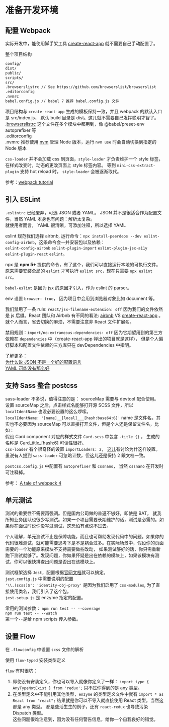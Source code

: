 # 准备开发环境

## 配置 Webpack
实际开发中，能使用脚手架工具 [create-react-app](https://github.com/facebook/create-react-app) 就不需要自己手动配置了。  

整个项目结构
```bash
config/
dist/
public/
scripts/
src/
.browserslistrc // See https://github.com/browserslist/browserslist
.editorconfig
.nvmrc
babel.config.js // babel 7 推荐 babel.config.js 文件
```
项目结构与 `create-react-app` 生成的模板保持一致，并且 webpack 的默认入口是 src/index.js， 默认 build 目录是 dist。这儿就不需要自己发挥聪明才智了。  
.[browserslistrc](https://github.com/browserslist/browserslist) 这个文件在多个模块中都用到，像 @babel/preset-env autoprefixer 等  
.editorconfig  
.nvmrc 推荐使用 [nvm](https://github.com/creationix/nvm) 管理 Node 版本，运行 `nvm use` 时会自动切换到指定的 Node 版本  

`css-loader` 并不会加载 css 到页面，`style-loader` 才负责维护一个 style 标签，在样式改变时，动态的更改页面上 style 标签内容。
等到 `mini-css-extract-plugin` 支持 hot reload 时， `style-loader` 会被逐渐取代。

参考：[webpack tutorial](https://www.valentinog.com/blog/webpack-tutorial/)

## 引入 ESLint

`.eslintrc` 已经废弃，可选 JSON 或者 YAML。 JSON 并不是很适合作为配置文件，当然 YAML 本身也有问题：解析太复杂。  
就使用者而言， YAML 很清晰，可添加注释，所以选择 YAML  

eslint 规范我们选择 airbnb, 运行命令：`npx install-peerdeps --dev eslint-config-airbnb`，这条命令会一并安装包以及依赖：  
`eslint-config-airbnb` `eslint-plugin-import` `eslint-plugin-jsx-a11y` `eslint-plugin-react` `eslint`。  

npx 是 **npm 5+** 提供的命令，有了这个，我们可以直接运行本地的可执行文件。原来需要安装全局的 `eslint` 才可执行 `eslint src`，现在只需要 `npx eslint src`。

`babel-eslint` 是因为 jsx 的原因才引入，作为 eslint 的 parser。  

env 设置 `browser: true`， 因为项目中会用到浏览器对象比如 document 等。    

我们禁用了一条 rule: `react/jsx-filename-extension: off` 因为我们的文件依然是 js 后缀。React 团队和 Airbnb 有不同的看法: [airbnb](https://github.com/airbnb/javascript/issues/1235)
 VS [create-react-app](https://github.com/facebook/create-react-app/issues/87) 。就个人而言，省去切换的麻烦，不需要注意非 React 文件扩展名。
 
 禁用规则：`import/no-extraneous-dependencies: off` 因为它期望用到的第三方依赖在 `dependencies` 中（create-react-app 弹出的项目就是这样），
 但是个人偏好脚本和配置文件依赖的三方库只在 devDependencies 中指明。

了解更多：   
[为什么说 JSON 不是一个好的配置语言](https://www.lucidchart.com/techblog/2018/07/16/why-json-isnt-a-good-configuration-language/)  
[YAML 可能没有那么好](https://arp242.net/weblog/yaml_probably_not_so_great_after_all.html)  

## 支持 Sass 整合 postcss
sass-loader 不多说，值得注意的是： sourceMap 需要与 devtool 配合使用。 设置 sourceMap 之后，点击样式名能够打开源 SCSS 文件，所以 `localIdentName` 也没必要设置的这么啰嗦。    
`localIdentName: '[name]__[local]___[hash:base64:6]'` name 是文件名，其实也不必要因为 sourceMap 可以直接打开文件，但是个人还是保留文件名，比如：  
假设 Card component 对应的样式文件 `Card.scss` 中包含 `.title {}` ， 生成的名称是 Card_title_[hash:6] 可读性很好。   
`css-loader` 有个很奇怪的设置 `importLoaders: 2`， [这儿](https://github.com/webpack-contrib/css-loader/issues/228)有讨论为什这样设置。虽说有人提到 `sass-loader` 可忽略计数，但这儿还是保持 2 跟文档一致。  

`postcss.config.js` 中配置有 `autoprefixer` 和 `cssnano`， 当然 `cssnano` 在开发时可注释掉。

参考：
[A tale of webpack 4](https://hackernoon.com/a-tale-of-webpack-4-and-how-to-finally-configure-it-in-the-right-way-4e94c8e7e5c1)

## 单元测试
测试的重要性不需要再强调。但是国内公司做的普遍不够好，即使是 BAT， 就我所知业务团队也很少写测试。如果一个项目需要长期维护的话，测试是必需的。如果你在面试时说你没写过测试，这恐怕有点说不过去。  

个人理解，单元测试不止是保障功能，而且也可帮助发现代码中的问题。如果你的代码很难测试，就可能需要思考下是不是耦合过多。在实际场景中，假设你的页面需要的一个功能原来模块不支持需要做些改动，
如果测试够好的话，你只需重新跑下测试就够了。发现问题，你如果怀疑是出在依赖的模块上，如果该模块有测试，你可以很快排查出问题是否出在该模块上。

测试框架选择 `Jest`，配置根据[官网文档](https://jestjs.io/docs/en/webpack)就可以搞定。  
`jest.config.js` 中需要说明的配置  
`'\\.(scss)$': 'identity-obj-proxy'` 是因为我们启用了 `css-modules`, 为了直接使用类名，我们引入了这个包。  
`jest.setup.js` 是 enzyme 指定的配置。

常用的测试参数： 
`npm run test -- --coverage`  
`npm run test -- --watch`  
第一个`--`是给 npm scripts 传入参数。

## 设置 Flow

在 `.flowconfig` 中设置 `scss` 文件的解析  

使用 `flow-typed` 安装类型定义

`flow` 有时很坑：
1. 即使没有安装定义，你也可以导入就像你定义了一样： `import type { AnyTypeNotExist } from 'redux';` 只不过你得到的是 any 类型。 
2. 在类型定义中不能引用其他类型，`enzyme` 的类型定义文件中就有 `import * as React from "react";` 结果就是你可以不导入就直接使用 React 类型。当然这都是 any 类型。
都是些活生生的例子，还有 `react-redux` 也导致污染 Dispatch 类型。   
这些问题很难注意到，因为没有任何警告信息，给你一个自我良好的错觉。
